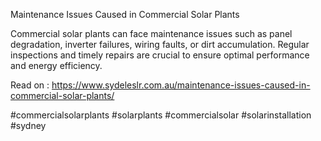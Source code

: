 Maintenance Issues Caused in Commercial Solar Plants

Commercial solar plants can face maintenance issues such as panel degradation, inverter failures, wiring faults, or dirt accumulation. Regular inspections and timely repairs are crucial to ensure optimal performance and energy efficiency.

Read on : https://www.sydeleslr.com.au/maintenance-issues-caused-in-commercial-solar-plants/

#commercialsolarplants #solarplants #commercialsolar #solarinstallation #sydney
